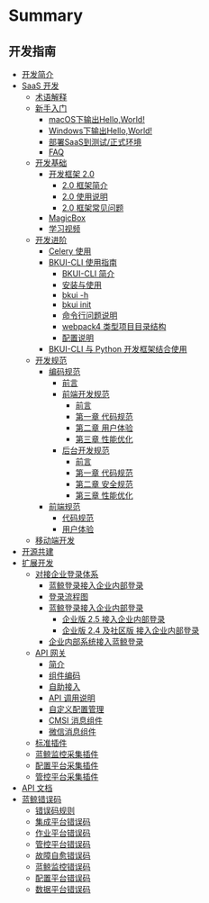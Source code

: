 # Summary

## 开发指南
* [开发简介](开发简介/README.md)
* [SaaS 开发]()
    * [术语解释](SaaS开发/term.md)
    * [新手入门]()
        * [macOS下输出Hello,World!](SaaS开发/新手入门/macOS.md)
        * [Windows下输出Hello,World!](SaaS开发/新手入门/Windows.md)
        * [部署SaaS到测试/正式环境](SaaS开发/新手入门/deployment_saas.md)
        * [FAQ](SaaS开发/新手入门/faq.md)
    * [开发基础]()
        * [开发框架 2.0]()
            * [2.0 框架简介](SaaS开发/开发基础/README.md)
            * [2.0 使用说明](SaaS开发/开发基础/USAGE.md)
            * [2.0 框架常见问题](SaaS开发/开发基础/FAQ.md)
        * [MagicBox](SaaS开发/开发基础/MagicBox.md)
        * [学习视频](SaaS开发/开发基础/video.md)
    * [开发进阶]()
        * [Celery 使用](SaaS开发/开发进阶/celery.md)
        * [BKUI-CLI 使用指南]()
            * [BKUI-CLI 简介](SaaS开发/开发进阶/bkui/introduction.md)
            * [安装与使用](SaaS开发/开发进阶/bkui/install_and_usage.md)
            * [bkui -h](SaaS开发/开发进阶/bkui/command_help.md)
            * [bkui init](SaaS开发/开发进阶/bkui/command_init.md)
            * [命令行问题说明](SaaS开发/开发进阶/bkui/question_explain.md)
            * [webpack4 类型项目目录结构](SaaS开发/开发进阶/bkui/webpack4_dir_explain.md)
            * [配置说明](SaaS开发/开发进阶/bkui/config_explain.md)
        * [BKUI-CLI 与 Python 开发框架结合使用](SaaS开发/开发进阶/BKUI.md)
    * [开发规范]()
        * [编码规范]()
            * [前言](SaaS开发/开发规范/编码规范/README.md)
            * [前端开发规范]()
                * [前言](SaaS开发/开发规范/编码规范/front.md)
                * [第一章 代码规范](SaaS开发/开发规范/编码规范/front1.md)
                * [第二章 用户体验](SaaS开发/开发规范/编码规范/front2.md)
                * [第三章 性能优化](SaaS开发/开发规范/编码规范/front3.md)
            * [后台开发规范]()
                * [前言](SaaS开发/开发规范/编码规范/background.md)
                * [第一章 代码规范](SaaS开发/开发规范/编码规范/background1.md)
                * [第二章 安全规范](SaaS开发/开发规范/编码规范/background2.md)
                * [第三章 性能优化](SaaS开发/开发规范/编码规范/background3.md)
        * [前端规范]()
            * [代码规范](SaaS开发/开发规范/前端规范/README.md)
            * [用户体验](SaaS开发/开发规范/前端规范/experience.md)
    * [移动端开发](SaaS开发/Mobile_development.md)
* [开源共建](开源共建/README.md)
* [扩展开发]()
    * [对接企业登录体系]()
        * [蓝鲸登录接入企业内部登录](扩展开发/对接企业登录体系/README.md)
        * [登录流程图](扩展开发/对接企业登录体系/flow_chart.md)
        * [蓝鲸登录接入企业内部登录]()
            * [企业版 2.5 接入企业内部登录](扩展开发/对接企业登录体系/login_with_usermgr.md)
            * [企业版 2.4 及社区版 接入企业内部登录](扩展开发/对接企业登录体系/development_steps.md)
        * [企业内部系统接入蓝鲸登录](扩展开发/对接企业登录体系/use_bk_login.md)
    * [API 网关]()
        * [简介](扩展开发/API网关/README.md)
        * [组件编码](扩展开发/API网关/chapter1.md)
        * [自助接入](扩展开发/API网关/access.md)
        * [API 调用说明](扩展开发/API网关/APIspecification.md)
        * [自定义配置管理](扩展开发/API网关/custom.md)
        * [CMSI 消息组件](扩展开发/API网关/CMSI.md)
        * [微信消息组件](扩展开发/API网关/WeChat.md)
    * [标准插件](扩展开发/标准插件/README.md)
    * [蓝鲸监控采集插件](扩展开发/蓝鲸监控采集插件/README.md)
    * [配置平台采集插件](扩展开发/配置平台采集插件/README.md)
    * [管控平台采集插件](扩展开发/管控平台采集插件/README.md)
* [API 文档](API文档/README.md)
* [蓝鲸错误码]()
    * [错误码规则](蓝鲸错误码/README.md)
    * [集成平台错误码](蓝鲸错误码/paas.md)
    * [作业平台错误码](蓝鲸错误码/job.md)
    * [管控平台错误码](蓝鲸错误码/control.md)
    * [故障自愈错误码](蓝鲸错误码/fat.md)
    * [蓝鲸监控错误码](蓝鲸错误码/monitor.md)
    * [配置平台错误码](蓝鲸错误码/allocation.md)
    * [数据平台错误码](蓝鲸错误码/data.md)
